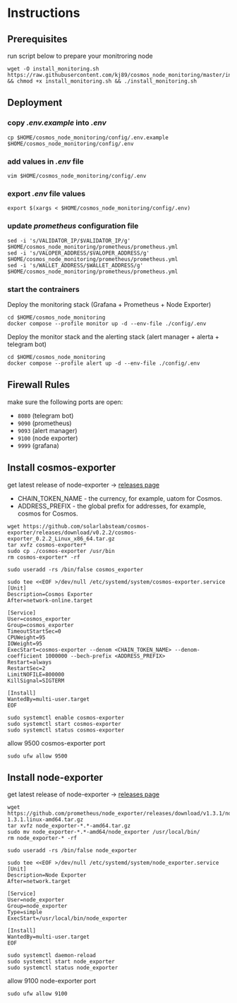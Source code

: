 # Instructions

## Prerequisites
run script below to prepare your monitroring node
```
wget -O install_monitoring.sh https://raw.githubusercontent.com/kj89/cosmos_node_monitoring/master/install_monitoring.sh && chmod +x install_monitoring.sh && ./install_monitoring.sh
```

## Deployment

### copy _.env.example_ into _.env_
```
cp $HOME/cosmos_node_monitoring/config/.env.example $HOME/cosmos_node_monitoring/config/.env
```

### add values in _.env_ file
```
vim $HOME/cosmos_node_monitoring/config/.env
```

### export _.env_ file values
```
export $(xargs < $HOME/cosmos_node_monitoring/config/.env)
```

### update _prometheus_ configuration file
```
sed -i 's/VALIDATOR_IP/$VALIDATOR_IP/g' $HOME/cosmos_node_monitoring/prometheus/prometheus.yml
sed -i 's/VALOPER_ADDRESS/$VALOPER_ADDRESS/g' $HOME/cosmos_node_monitoring/prometheus/prometheus.yml
sed -i 's/WALLET_ADDRESS/$WALLET_ADDRESS/g' $HOME/cosmos_node_monitoring/prometheus/prometheus.yml
```

### start the contrainers
Deploy the monitoring stack (Grafana + Prometheus + Node Exporter)
```
cd $HOME/cosmos_node_monitoring
docker compose --profile monitor up -d --env-file ./config/.env
```

Deploy the monitor stack and the alerting stack (alert manager + alerta + telegram bot)
```
cd $HOME/cosmos_node_monitoring
docker compose --profile alert up -d --env-file ./config/.env
```

## Firewall Rules
make sure the following ports are open:

- `8080` (telegram bot)
- `9090` (prometheus)
- `9093` (alert manager)
- `9100` (node exporter)
- `9999` (grafana)

## Install cosmos-exporter
get latest release of node-exporter -> [releases page](https://github.com/solarlabsteam/cosmos-exporter/releases)
* CHAIN_TOKEN_NAME - the currency, for example, uatom for Cosmos.
* ADDRESS_PREFIX - the global prefix for addresses, for example, cosmos for Cosmos.
	
```
wget https://github.com/solarlabsteam/cosmos-exporter/releases/download/v0.2.2/cosmos-exporter_0.2.2_Linux_x86_64.tar.gz
tar xvfz cosmos-exporter*
sudo cp ./cosmos-exporter /usr/bin
rm cosmos-exporter* -rf

sudo useradd -rs /bin/false cosmos_exporter

sudo tee <<EOF >/dev/null /etc/systemd/system/cosmos-exporter.service
[Unit]
Description=Cosmos Exporter
After=network-online.target

[Service]
User=cosmos_exporter
Group=cosmos_exporter
TimeoutStartSec=0
CPUWeight=95
IOWeight=95
ExecStart=cosmos-exporter --denom <CHAIN_TOKEN_NAME> --denom-coefficient 1000000 --bech-prefix <ADDRESS_PREFIX>
Restart=always
RestartSec=2
LimitNOFILE=800000
KillSignal=SIGTERM

[Install]
WantedBy=multi-user.target
EOF

sudo systemctl enable cosmos-exporter
sudo systemctl start cosmos-exporter
sudo systemctl status cosmos-exporter
```

allow 9500 cosmos-exporter port
```
sudo ufw allow 9500
```

## Install node-exporter
get latest release of node-exporter -> [releases page](https://github.com/prometheus/node_exporter/releases)
```
wget https://github.com/prometheus/node_exporter/releases/download/v1.3.1/node_exporter-1.3.1.linux-amd64.tar.gz
tar xvfz node_exporter-*.*-amd64.tar.gz
sudo mv node_exporter-*.*-amd64/node_exporter /usr/local/bin/
rm node_exporter-* -rf

sudo useradd -rs /bin/false node_exporter

sudo tee <<EOF >/dev/null /etc/systemd/system/node_exporter.service
[Unit]
Description=Node Exporter
After=network.target

[Service]
User=node_exporter
Group=node_exporter
Type=simple
ExecStart=/usr/local/bin/node_exporter

[Install]
WantedBy=multi-user.target
EOF

sudo systemctl daemon-reload
sudo systemctl start node_exporter
sudo systemctl status node_exporter
```

allow 9100 node-exporter port
```
sudo ufw allow 9100
```
